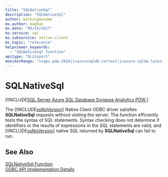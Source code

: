 ```yaml
---
title: "SQLNativeSql"
description: "SQLNativeSql"
author: markingmyname
ms.author: maghan
ms.date: "03/14/2017"
ms.service: sql
ms.subservice: native-client
ms.topic: "reference"
helpviewer_keywords:
  - "SQLNativeSql function"
apitype: "DLLExport"
monikerRange: ">=aps-pdw-2016||=azuresqldb-current||=azure-sqldw-latest||>=sql-server-2016||>=sql-server-linux-2017||=azuresqldb-mi-current"
---
```

# SQLNativeSql
[!INCLUDE[SQL Server Azure SQL Database Synapse Analytics PDW ](../../includes/applies-to-version/sql-asdb-asdbmi-asa-pdw.md)]

  The [!INCLUDE[ssNoVersion](../../includes/ssnoversion-md.md)] Native Client ODBC driver satisfies **SQLNativeSql** requests without visiting the server. The function efficiently tests the syntax of SQL statements. Syntax checking does not determine if identifiers or the results of expressions in the SQL statements are valid, and [!INCLUDE[ssNoVersion](../../includes/ssnoversion-md.md)] native SQL returned by **SQLNativeSql** can fail to run.  
  
## See Also  
 [SQLNativeSql Function](../../odbc/reference/syntax/sqlnativesql-function.md)   
 [ODBC API Implementation Details](../../relational-databases/native-client-odbc-api/odbc-api-implementation-details.md)  
  
